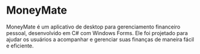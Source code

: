 # MoneyMate
MoneyMate é um aplicativo de desktop para gerenciamento financeiro pessoal, desenvolvido em C# com Windows Forms. Ele foi projetado para ajudar os usuários a acompanhar e gerenciar suas finanças de maneira fácil e eficiente.
